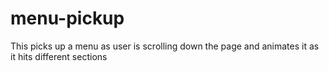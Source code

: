 # menu-pickup
This picks up a menu as user is scrolling down the page and animates it as it hits different sections
